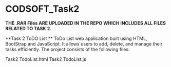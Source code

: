 # CODSOFT_Task2

**THE .RAR Files ARE UPLOADED IN THE REPO WHICH INCLUDES ALL FILES RELATED TO TASK 2.**

**Task 2 ToDO List **
ToDo List web application built using HTML, BootStrap and JavaScript. It allows users to add, delete, and manage their tasks efficiently. The project consists of the following files:

Task2 TodoList.html Task2 TodoList.js
